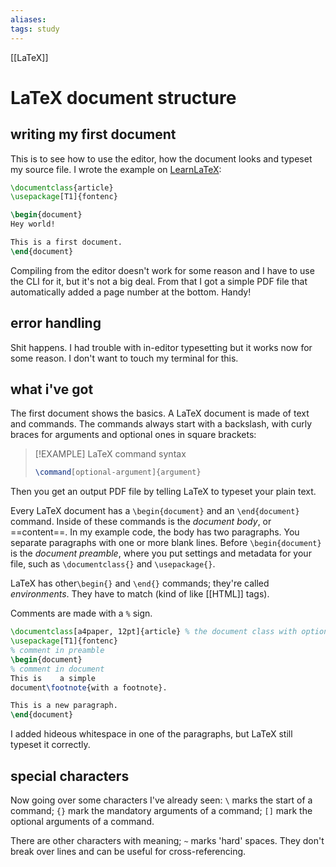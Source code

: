 ```yaml
---
aliases:
tags: study
---
```

[[LaTeX]]
# LaTeX document structure
## writing my first document
This is to see how to use the editor, how the document looks and typeset my source file.
I wrote the example on [LearnLaTeX](https://www.learnlatex.org/):

```latex
\documentclass{article}
\usepackage[T1]{fontenc}

\begin{document}
Hey world!

This is a first document.
\end{document}
```

Compiling from the editor doesn't work for some reason and I have to use the CLI for it, but it's not a big deal.
From that I got a simple PDF file that automatically added a page number at the bottom. Handy!

## error handling
Shit happens.
I had trouble with in-editor typesetting but it works now for some reason. I don't want to touch my terminal for this.

## what i've got
The first document shows the basics.
A LaTeX document is made of text and commands. The commands always start with a backslash, with curly braces for arguments and optional ones in square brackets:

>[!EXAMPLE]
>LaTeX command syntax
>```latex
>\command[optional-argument]{argument}
>```

Then you get an output PDF file by telling LaTeX to typeset your plain text.

Every LaTeX document has a `\begin{document}` and an `\end{document}` command. Inside of these commands is the *document body*, or ==content==. In my example code, the body has two paragraphs. You separate paragraphs with one or more blank lines.
Before `\begin{document}` is the *document preamble*, where you put settings and metadata for your file, such as `\documentclass{}` and `\usepackage{}`.

LaTeX has other`\begin{}` and `\end{}` commands; they're called *environments*. They have to match (kind of like [[HTML]] tags).

Comments are made with a `%` sign.

```latex
\documentclass[a4paper, 12pt]{article} % the document class with options
\usepackage[T1]{fontenc}
% comment in preamble
\begin{document}
% comment in document
This is    a simple
document\footnote{with a footnote}.

This is a new paragraph.
\end{document}
```

I added hideous whitespace in one of the paragraphs, but LaTeX still typeset it correctly.

## special characters
Now going over some characters I've already seen:
`\` marks the start of a command;
`{}` mark the mandatory arguments of a command;
`[]` mark the optional arguments of a command.

There are other characters with meaning; `~` marks 'hard' spaces. They don't break over lines and can be useful for cross-referencing.